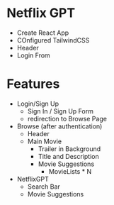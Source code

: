 # Netflix GPT

- Create React App
- COnfigured TailwindCSS
- Header
- Login From


# Features
- Login/Sign Up
    - Sign In / Sign Up Form
    - redirection to Browse Page
- Browse (after authentication)
    - Header
    - Main Movie
        - Trailer in Background
        - Title and Description
        - Movie Suggestions  
            - MovieLists * N   
- NetflixGPT
    - Search Bar
    - Movie Suggestions
